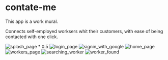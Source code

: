 # contate-me
This app is a work mural.

Connects self-employed worksers whit their customers,
with ease of being contacted with one click.

![splash_page](https://user-images.githubusercontent.com/73372510/154747880-ca56efcc-a591-4adf-be41-7d40dbc8765e.png) * 0.5
![login_page](https://user-images.githubusercontent.com/73372510/154747874-35333bbe-869e-493d-8923-d21301d8c66c.png)
![signin_with_google](https://user-images.githubusercontent.com/73372510/154747879-05b54a3a-2d7c-401c-9bd5-dee108fa688d.png)
![home_page](https://user-images.githubusercontent.com/73372510/154747863-5824b369-2a14-4489-bd84-1e617b364116.png)
![workers_page](https://user-images.githubusercontent.com/73372510/154747885-91d198ea-552a-4173-853b-2980144cdb10.png)
![searching_worker](https://user-images.githubusercontent.com/73372510/154747876-b601d694-9c2f-461f-a075-155a168fc0ee.png)
![worker_found](https://user-images.githubusercontent.com/73372510/154747882-097e36bf-63bb-48ed-8e3a-ddb24eb28c99.png)



